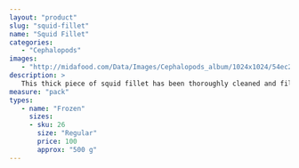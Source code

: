 ```yaml
---
layout: "product"
slug: "squid-fillet"
name: "Squid Fillet"
categories:
   - "Cephalopods"
images:
   - "http://midafood.com/Data/Images/Cephalopods_album/1024x1024/54ec21215c2c2508.jpg"
description: >
   This thick piece of squid fillet has been thoroughly cleaned and filleted , without any chemicals. It is of the highest quality, frozen to prolong the life span.
measure: "pack"
types: 
   - name: "Frozen"
     sizes: 
     - sku: 26
       size: "Regular"
       price: 100
       approx: "500 g"
---
```

